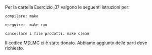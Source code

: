 Per la cartella Esercizio_07 valgono le seguenti istruzioni per:

	compilare: make

	eseguire:  make run

	cancellare i file prodotti: make clean
	
Il codice MD_MC ci è stato donato. Abbiamo aggiunto delle parti dove richiesto. 
